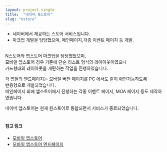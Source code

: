 ```yaml
---
layout: project_single
title:  "네이버 N스토어"
slug: "nstore"
---
```


- 네이버에서 제공하는 스토어 서비스입니다.
- 마크업 개발을 담당했으며, 메인페이지,각종 이벤트 페이지 등 개발.
<br><br>

N스토어와 앱스토어 마크업을 담당했었으며,<br>
모바일 앱스토어 경우 기존에 단순 리스트 형식의 레이아웃이였으나<br>
카드형태의 레이아웃을 개편하는 작업을 진행하였습니다.<br>

각 앱들의 엔드페이지는 모바일 버전 페이지를 PC 에서도 같이 확인가능하도록<br>
반응형으로 개발되었습니다.<br>
메인페이지 외에 앱스토어에서 진행하는 각종 이벤트 페이지, MOA 페이지 등도 제작하였습니다.<br>

네이버 앱스토어는 현재 원스토어로 통합되면서 서비스가 종료되었습니다.<br><br>

#### 참고 링크 ####
- <a href="http://m.nstore.naver.com/appstore/main.nhn" target="_blank">모바일 앱스토어</a>
- <a href="http://m.nstore.naver.com/appstore/main.nhn" target="_blank">모바일 앱스토어 엔드페이지</a>
